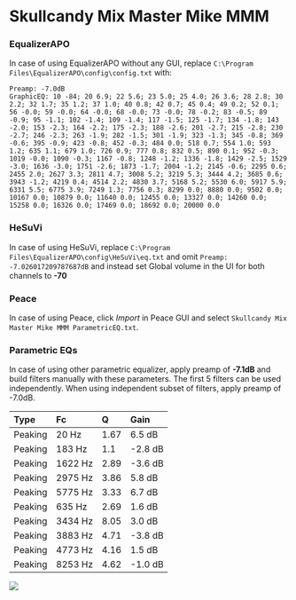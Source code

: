 # Skullcandy Mix Master Mike MMM

### EqualizerAPO
In case of using EqualizerAPO without any GUI, replace `C:\Program Files\EqualizerAPO\config\config.txt`
with:
```
Preamp: -7.0dB
GraphicEQ: 10 -84; 20 6.9; 22 5.6; 23 5.0; 25 4.0; 26 3.6; 28 2.8; 30 2.2; 32 1.7; 35 1.2; 37 1.0; 40 0.8; 42 0.7; 45 0.4; 49 0.2; 52 0.1; 56 -0.0; 59 -0.0; 64 -0.0; 68 -0.0; 73 -0.0; 78 -0.2; 83 -0.5; 89 -0.9; 95 -1.1; 102 -1.4; 109 -1.4; 117 -1.5; 125 -1.7; 134 -1.8; 143 -2.0; 153 -2.3; 164 -2.2; 175 -2.3; 188 -2.6; 201 -2.7; 215 -2.8; 230 -2.7; 246 -2.3; 263 -1.9; 282 -1.5; 301 -1.9; 323 -1.3; 345 -0.8; 369 -0.6; 395 -0.9; 423 -0.8; 452 -0.3; 484 0.0; 518 0.7; 554 1.0; 593 1.2; 635 1.1; 679 1.0; 726 0.9; 777 0.8; 832 0.5; 890 0.1; 952 -0.3; 1019 -0.0; 1090 -0.3; 1167 -0.8; 1248 -1.2; 1336 -1.8; 1429 -2.5; 1529 -3.0; 1636 -3.0; 1751 -2.6; 1873 -1.7; 2004 -1.2; 2145 -0.6; 2295 0.6; 2455 2.0; 2627 3.3; 2811 4.7; 3008 5.2; 3219 5.3; 3444 4.2; 3685 0.6; 3943 -1.2; 4219 0.4; 4514 2.2; 4830 3.7; 5168 5.2; 5530 6.0; 5917 5.9; 6331 5.5; 6775 3.9; 7249 1.3; 7756 0.3; 8299 0.0; 8880 0.0; 9502 0.0; 10167 0.0; 10879 0.0; 11640 0.0; 12455 0.0; 13327 0.0; 14260 0.0; 15258 0.0; 16326 0.0; 17469 0.0; 18692 0.0; 20000 0.0
```

### HeSuVi
In case of using HeSuVi, replace `C:\Program Files\EqualizerAPO\config\HeSuVi\eq.txt` and omit `Preamp:
-7.026017209787687dB` and instead set Global volume in the UI for both channels to **-70**

### Peace
In case of using Peace, click *Import* in Peace GUI and select `Skullcandy Mix Master Mike MMM ParametricEQ.txt`.

### Parametric EQs
In case of using other parametric equalizer, apply preamp of **-7.1dB** and build filters manually
with these parameters. The first 5 filters can be used independently.
When using independent subset of filters, apply preamp of -7.0dB.

| Type    | Fc      |    Q | Gain    |
|:--------|:--------|:-----|:--------|
| Peaking | 20 Hz   | 1.67 | 6.5 dB  |
| Peaking | 183 Hz  | 1.1  | -2.8 dB |
| Peaking | 1622 Hz | 2.89 | -3.6 dB |
| Peaking | 2975 Hz | 3.86 | 5.8 dB  |
| Peaking | 5775 Hz | 3.33 | 6.7 dB  |
| Peaking | 635 Hz  | 2.69 | 1.6 dB  |
| Peaking | 3434 Hz | 8.05 | 3.0 dB  |
| Peaking | 3883 Hz | 4.71 | -3.8 dB |
| Peaking | 4773 Hz | 4.16 | 1.5 dB  |
| Peaking | 8253 Hz | 4.62 | -1.0 dB |

![](https://raw.githubusercontent.com/jaakkopasanen/AutoEq/master/results/headphonecom/sbaf-serious/Skullcandy%20Mix%20Master%20Mike%20MMM/Skullcandy%20Mix%20Master%20Mike%20MMM.png)
